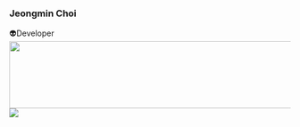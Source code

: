 <div> 
<h3>Jeongmin Choi</h3>
<div>👽Developer</div>



<a href="https://github.com/devxb/gitanimals">
  <img
    src="https://render.gitanimals.org/lines/ioimmini?pet-id=601629384281388763"
    width="600"
    height="120"
  />
</a>
  
<a href="https://github.com/devxb/gitanimals">
  <img src="https://render.gitanimals.org/farms/ioimmini"/>
</a>
    
</div>
